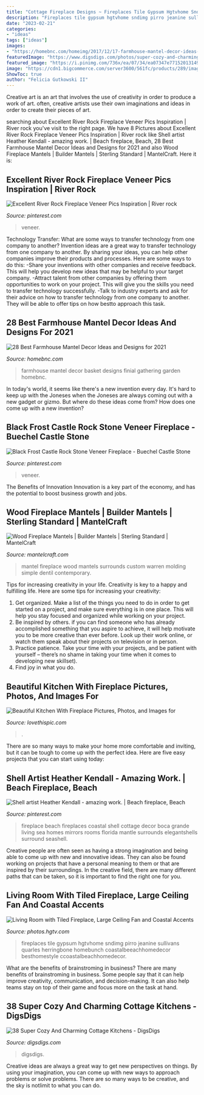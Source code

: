 ```yaml
---
title: "Cottage Fireplace Designs ~ Fireplaces Tile Gypsum Hgtvhome Sndimg Pirro Jeanine Sullivans Quarles Herringbone Homebunch Coastalbeeachhomedecor Besthomestyle Ccoastalbeachhomedecor"
description: "Fireplaces tile gypsum hgtvhome sndimg pirro jeanine sullivans quarles herringbone homebunch coastalbeeachhomedecor besthomestyle ccoastalbeachhomedecor"
date: "2023-02-21"
categories:
- "ideas"
tags: ["ideas"]
images:
- "https://homebnc.com/homeimg/2017/12/17-farmhouse-mantel-decor-ideas-homebnc.jpg"
featuredImage: "https://www.digsdigs.com/photos/super-cozy-and-charming-cottage-kitchens-21.jpg"
featured_image: "https://i.pinimg.com/736x/ea/07/34/ea07347e771520131499833b938635e0.jpg"
image: "https://cdn1.bigcommerce.com/server3600/561fc/products/289/images/1475/waynesboro-white-w-fire-full-front-view__73393__44164.1316450879.380.380.jpg?c=2"
ShowToc: true
author: "Felicia Gutkowski II"
---
```



Creative art is an art that involves the use of creativity in order to produce a work of art. often, creative artists use their own imaginations and ideas in order to create their pieces of art.

	

		
searching about Excellent River Rock Fireplace Veneer Pics Inspiration | River rock you've visit to the right page. We have 8 Pictures about Excellent River Rock Fireplace Veneer Pics Inspiration | River rock like Shell artist Heather Kendall - amazing work. | Beach fireplace, Beach, 28 Best Farmhouse Mantel Decor Ideas and Designs for 2021 and also Wood Fireplace Mantels | Builder Mantels | Sterling Standard | MantelCraft. Here it is:
		
    
## Excellent River Rock Fireplace Veneer Pics Inspiration | River Rock

<img loading=lazy src="https://i.pinimg.com/736x/ea/07/34/ea07347e771520131499833b938635e0.jpg" onerror="this.onerror=null;this.src='https://tse4.mm.bing.net/th?id=OIP.EKz98Wnwo_38tI00AMrNWwHaKj&amp;pid=15.1';" alt="Excellent River Rock Fireplace Veneer Pics Inspiration | River rock">

_Source: pinterest.com_

>veneer. 

	

Technology Transfer: What are some ways to transfer technology from one company to another?
Invention ideas are a great way to transfer technology from one company to another. By sharing your ideas, you can help other companies improve their products and processes. Here are some ways to do this: 
-Share your inventions with other companies and receive feedback. This will help you develop new ideas that may be helpful to your target company.
-Attract talent from other companies by offering them opportunities to work on your project. This will give you the skills you need to transfer technology successfully.
-Talk to industry experts and ask for their advice on how to transfer technology from one company to another. They will be able to offer tips on how bestto approach this task.

    
## 28 Best Farmhouse Mantel Decor Ideas And Designs For 2021

<img loading=lazy src="https://homebnc.com/homeimg/2017/12/17-farmhouse-mantel-decor-ideas-homebnc.jpg" onerror="this.onerror=null;this.src='https://tse4.mm.bing.net/th?id=OIP.zdhRxFuGyrSbbusuknfToAHaJ4&amp;pid=15.1';" alt="28 Best Farmhouse Mantel Decor Ideas and Designs for 2021">

_Source: homebnc.com_

>farmhouse mantel decor basket designs finial gathering garden homebnc. 

	

In today's world, it seems like there's a new invention every day.  It's hard to keep up with the Joneses when the Joneses are always coming out with a new gadget or gizmo.  But where do these ideas come from?  How does one come up with a new invention?

    
## Black Frost Castle Rock Stone Veneer Fireplace - Buechel Castle Stone

<img loading=lazy src="https://i.pinimg.com/736x/f6/af/39/f6af39f06b2c67f66c089d2202d2afe9.jpg" onerror="this.onerror=null;this.src='https://tse4.mm.bing.net/th?id=OIP.WwT-D6pYY3t88RBfZThi-AHaJ7&amp;pid=15.1';" alt="Black Frost Castle Rock Stone Veneer Fireplace - Buechel Castle Stone">

_Source: pinterest.com_

>veneer. 

	

The Benefits of Innovation
Innovation is a key part of the economy, and has the potential to boost business growth and jobs.

    
## Wood Fireplace Mantels | Builder Mantels | Sterling Standard | MantelCraft

<img loading=lazy src="https://cdn1.bigcommerce.com/server3600/561fc/products/289/images/1475/waynesboro-white-w-fire-full-front-view__73393__44164.1316450879.380.380.jpg?c=2" onerror="this.onerror=null;this.src='https://tse3.mm.bing.net/th?id=OIP.iva8sWj80aeGTFGeVrkKZAAAAA&amp;pid=15.1';" alt="Wood Fireplace Mantels | Builder Mantels | Sterling Standard | MantelCraft">

_Source: mantelcraft.com_

>mantel fireplace wood mantels surrounds custom warren molding simple dentil contemporary. 

	

Tips for increasing creativity in your life.
Creativity is key to a happy and fulfilling life. Here are some tips for increasing your creativity: 
1. Get organized. Make a list of the things you need to do in order to get started on a project, and make sure everything is in one place. This will help you stay focused and organized while working on your project. 
2. Be inspired by others. if you can find someone who has already accomplished something that you aspire to achieve, it will help motivate you to be more creative than ever before. Look up their work online, or watch them speak about their projects on television or in person. 
3. Practice patience. Take your time with your projects, and be patient with yourself – there’s no shame in taking your time when it comes to developing new skillset). 
4. Find joy in what you do.

    
## Beautiful Kitchen With Fireplace Pictures, Photos, And Images For

<img loading=lazy src="http://www.lovethispic.com/uploaded_images/50420-Beautiful-Kitchen-With-Fireplace.jpg" onerror="this.onerror=null;this.src='https://tse3.mm.bing.net/th?id=OIP.gYEsH5i4TtkmxHrUy8fu9QHaJ3&amp;pid=15.1';" alt="Beautiful Kitchen With Fireplace Pictures, Photos, and Images for">

_Source: lovethispic.com_

>. 

	

There are so many ways to make your home more comfortable and inviting, but it can be tough to come up with the perfect idea. Here are five easy projects that you can start using today: 

    
## Shell Artist Heather Kendall - Amazing Work. | Beach Fireplace, Beach

<img loading=lazy src="https://i.pinimg.com/originals/7e/41/48/7e4148ed0c47e4f98a131d4cfd2eec03.jpg" onerror="this.onerror=null;this.src='https://tse4.mm.bing.net/th?id=OIP.SY1UMWwi_k24gTMhcYGsYwHaJ-&amp;pid=15.1';" alt="Shell artist Heather Kendall - amazing work. | Beach fireplace, Beach">

_Source: pinterest.com_

>fireplace beach fireplaces coastal shell cottage decor boca grande living sea homes mirrors rooms florida mantle surrounds elegantshells surround seashell. 

	

Creative people are often seen as having a strong imagination and being able to come up with new and innovative ideas. They can also be found working on projects that have a personal meaning to them or that are inspired by their surroundings. In the creative field, there are many different paths that can be taken, so it is important to find the right one for you.

    
## Living Room With Tiled Fireplace, Large Ceiling Fan And Coastal Accents

<img loading=lazy src="https://hgtvhome.sndimg.com/content/dam/images/hgtv/fullset/2015/7/16/1/ink-Architecture-Interiors_Sullivans-Island-Beach-House_7.jpg.rend.hgtvcom.966.1449.suffix/1437074461138.jpeg" onerror="this.onerror=null;this.src='https://tse3.mm.bing.net/th?id=OIP.7nYFnrd7yTsMKcRD9hif3AHaLH&amp;pid=15.1';" alt="Living Room with Tiled Fireplace, Large Ceiling Fan and Coastal Accents">

_Source: photos.hgtv.com_

>fireplaces tile gypsum hgtvhome sndimg pirro jeanine sullivans quarles herringbone homebunch coastalbeeachhomedecor besthomestyle ccoastalbeachhomedecor. 

	

What are the benefits of brainstroming in business?
There are many benefits of brainstroming in business. Some people say that it can help improve creativity, communication, and decision-making. It can also help teams stay on top of their game and focus more on the task at hand.

    
## 38 Super Cozy And Charming Cottage Kitchens - DigsDigs

<img loading=lazy src="https://www.digsdigs.com/photos/super-cozy-and-charming-cottage-kitchens-21.jpg" onerror="this.onerror=null;this.src='https://tse3.mm.bing.net/th?id=OIP.JB3RaAY0Irs9C0H8OfxIsgHaJ3&amp;pid=15.1';" alt="38 Super Cozy And Charming Cottage Kitchens - DigsDigs">

_Source: digsdigs.com_

>digsdigs. 

	

Creative ideas are always a great way to get new perspectives on things. By using your imagination, you can come up with new ways to approach problems or solve problems. There are so many ways to be creative, and the sky is notlimit to what you can do.

